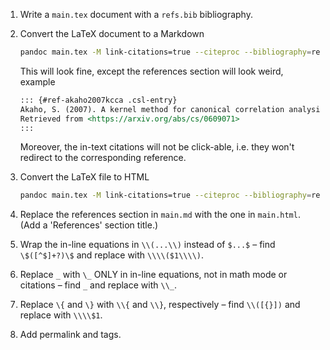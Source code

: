 1. Write a `main.tex` document with a `refs.bib` bibliography.

2. Convert the LaTeX document to a Markdown

    ```bash
    pandoc main.tex -M link-citations=true --citeproc --bibliography=refs.bib --csl=custom.csl --mathjax -s -o main.md
    ```

    This will look fine, except the references section will look weird, example

    ```markdown
    ::: {#ref-akaho2007kcca .csl-entry}
    Akaho, S. (2007). A kernel method for canonical correlation analysis.
    Retrieved from <https://arxiv.org/abs/cs/0609071>
    :::
    ```

    Moreover, the in-text citations will not be click-able, i.e. they won't redirect to the corresponding reference.

3. Convert the LaTeX file to HTML

    ```bash
    pandoc main.tex -M link-citations=true --citeproc --bibliography=refs.bib --csl=custom.csl --mathjax -s -o main.html
    ```

4. Replace the references section in `main.md` with the one in `main.html`. (Add a 'References' section title.)

5. Wrap the in-line equations in `\\(...\\)` instead of `$...$` &ndash; find `\$([^$]+?)\$` and replace with `\\\\($1\\\\)`.

6. Replace `_` with `\_` ONLY in in-line equations, not in math mode or citations &ndash; find `_` and replace with `\\_`.

7. Replace `\{` and `\}` with `\\{` and `\\}`, respectively &ndash; find `\\([{}])` and replace with `\\\\$1`.

8. Add permalink and tags.